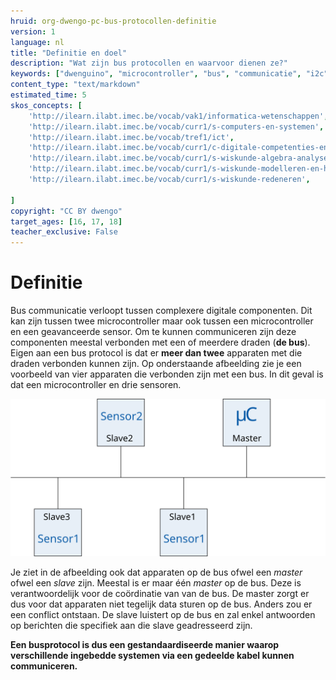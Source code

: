 ```yaml
---
hruid: org-dwengo-pc-bus-protocollen-definitie
version: 1
language: nl
title: "Definitie en doel"
description: "Wat zijn bus protocollen en waarvoor dienen ze?"
keywords: ["dwenguino", "microcontroller", "bus", "communicatie", "i2c", "spi", "uart", "can"]
content_type: "text/markdown"
estimated_time: 5
skos_concepts: [
    'http://ilearn.ilabt.imec.be/vocab/vak1/informatica-wetenschappen', 
    'http://ilearn.ilabt.imec.be/vocab/curr1/s-computers-en-systemen',
    'http://ilearn.ilabt.imec.be/vocab/tref1/ict',
    'http://ilearn.ilabt.imec.be/vocab/curr1/c-digitale-competenties-en-mediawijsheid',
    'http://ilearn.ilabt.imec.be/vocab/curr1/s-wiskunde-algebra-analyse',
    'http://ilearn.ilabt.imec.be/vocab/curr1/s-wiskunde-modelleren-en-heuristiek',
    'http://ilearn.ilabt.imec.be/vocab/curr1/s-wiskunde-redeneren',

]
copyright: "CC BY dwengo"
target_ages: [16, 17, 18]
teacher_exclusive: False
---
```


 # Definitie

 Bus communicatie verloopt tussen complexere digitale componenten. Dit kan zijn tussen twee microcontroller maar ook tussen een microcontroller en een geavanceerde sensor. Om te kunnen communiceren zijn deze componenten meestal verbonden met een of meerdere draden (**de bus**). Eigen aan een bus protocol is dat er **meer dan twee** apparaten met die draden verbonden kunnen zijn. Op onderstaande afbeelding zie je een voorbeeld van vier apparaten die verbonden zijn met een bus. In dit geval is dat een microcontroller en drie sensoren.

 ![Voorbeeld van vier apparaten die verbonden zijn met een bus.](images/simple_bus_diagram.svg) 

 Je ziet in de afbeelding ook dat apparaten op de bus ofwel een *master* ofwel een *slave* zijn. Meestal is er maar één *master* op de bus. Deze is verantwoordelijk voor de coördinatie van van de bus. De master zorgt er dus voor dat apparaten niet tegelijk data sturen op de bus. Anders zou er een conflict ontstaan. De slave luistert op de bus en zal enkel antwoorden op berichten die specifiek aan die slave geadresseerd zijn.

 **Een busprotocol is dus een gestandaardiseerde manier waarop verschillende ingebedde systemen via een gedeelde kabel kunnen communiceren.**
